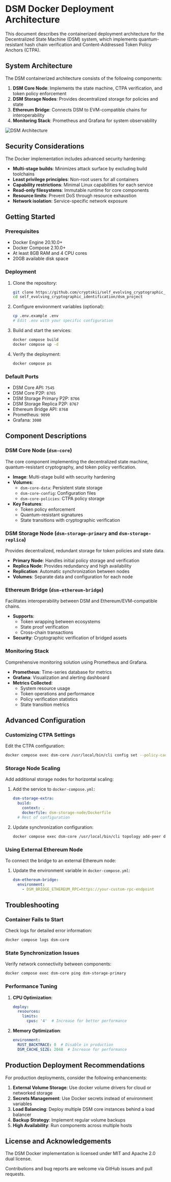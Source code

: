 # DSM Docker Deployment Architecture

This document describes the containerized deployment architecture for the Decentralized State Machine (DSM) system, which implements quantum-resistant hash chain verification and Content-Addressed Token Policy Anchors (CTPA).

## System Architecture

The DSM containerized architecture consists of the following components:

1. **DSM Core Node**: Implements the state machine, CTPA verification, and token policy enforcement
2. **DSM Storage Nodes**: Provides decentralized storage for policies and state
3. **Ethereum Bridge**: Connects DSM to EVM-compatible chains for interoperability
4. **Monitoring Stack**: Prometheus and Grafana for system observability

![DSM Architecture](/docs/images/dsm-docker-architecture.png)

## Security Considerations

The Docker implementation includes advanced security hardening:

- **Multi-stage builds**: Minimizes attack surface by excluding build toolchains
- **Least privilege principles**: Non-root users for all containers
- **Capability restrictions**: Minimal Linux capabilities for each service
- **Read-only filesystems**: Immutable runtime for core components
- **Resource limits**: Prevent DoS through resource exhaustion
- **Network isolation**: Service-specific network exposure

## Getting Started

### Prerequisites

- Docker Engine 20.10.0+
- Docker Compose 2.10.0+
- At least 8GB RAM and 4 CPU cores
- 20GB available disk space

### Deployment

1. Clone the repository:
   ```bash
   git clone https://github.com/cryptskii/self_evolving_cryptographic_identification.git
   cd self_evolving_cryptographic_identification/dsm_project
   ```

2. Configure environment variables (optional):
   ```bash
   cp .env.example .env
   # Edit .env with your specific configuration
   ```

3. Build and start the services:
   ```bash
   docker compose build
   docker compose up -d
   ```

4. Verify the deployment:
   ```bash
   docker compose ps
   ```

### Default Ports

- DSM Core API: `7545`
- DSM Core P2P: `8765`
- DSM Storage Primary P2P: `8766`
- DSM Storage Replica P2P: `8767`
- Ethereum Bridge API: `8768`
- Prometheus: `9090`
- Grafana: `3000`

## Component Descriptions

### DSM Core Node (`dsm-core`)

The core component implementing the decentralized state machine, quantum-resistant cryptography, and token policy verification.

- **Image**: Multi-stage build with security hardening
- **Volumes**: 
  - `dsm-core-data`: Persistent state storage
  - `dsm-core-config`: Configuration files
  - `dsm-core-policies`: CTPA policy storage
- **Key Features**:
  - Token policy enforcement
  - Quantum-resistant signatures
  - State transitions with cryptographic verification

### DSM Storage Node (`dsm-storage-primary` and `dsm-storage-replica`)

Provides decentralized, redundant storage for token policies and state data.

- **Primary Node**: Handles initial policy storage and verification
- **Replica Node**: Provides redundancy and high availability
- **Replication**: Automatic synchronization between nodes
- **Volumes**: Separate data and configuration for each node

### Ethereum Bridge (`dsm-ethereum-bridge`)

Facilitates interoperability between DSM and Ethereum/EVM-compatible chains.

- **Supports**: 
  - Token wrapping between ecosystems
  - State proof verification
  - Cross-chain transactions
- **Security**: Cryptographic verification of bridged assets

### Monitoring Stack

Comprehensive monitoring solution using Prometheus and Grafana.

- **Prometheus**: Time-series database for metrics
- **Grafana**: Visualization and alerting dashboard
- **Metrics Collected**:
  - System resource usage
  - Token operations and performance
  - Policy verification statistics
  - State transition metrics

## Advanced Configuration

### Customizing CTPA Settings

Edit the CTPA configuration:

```bash
docker compose exec dsm-core /usr/local/bin/cli config set --policy-cache-size=2000 --policy-ttl=7200
```

### Storage Node Scaling

Add additional storage nodes for horizontal scaling:

1. Add the service to `docker-compose.yml`:
   ```yaml
   dsm-storage-extra:
     build:
       context: .
       dockerfile: dsm-storage-node/Dockerfile
     # Rest of configuration
   ```

2. Update synchronization configuration:
   ```bash
   docker compose exec dsm-core /usr/local/bin/cli topology add-peer dsm-storage-extra:8765
   ```

### Using External Ethereum Node

To connect the bridge to an external Ethereum node:

1. Update the environment variable in `docker-compose.yml`:
   ```yaml
   dsm-ethereum-bridge:
     environment:
       - DSM_BRIDGE_ETHEREUM_RPC=https://your-custom-rpc-endpoint
   ```

## Troubleshooting

### Container Fails to Start

Check logs for detailed error information:

```bash
docker compose logs dsm-core
```

### State Synchronization Issues

Verify network connectivity between components:

```bash
docker compose exec dsm-core ping dsm-storage-primary
```

### Performance Tuning

1. **CPU Optimization**:
   ```yaml
   deploy:
     resources:
       limits:
         cpus: '4'  # Increase for better performance
   ```

2. **Memory Optimization**:
   ```yaml
   environment:
     RUST_BACKTRACE: 0  # Disable in production
     DSM_CACHE_SIZE: 2048  # Increase for performance
   ```

## Production Deployment Recommendations

For production deployments, consider the following enhancements:

1. **External Volume Storage**: Use docker volume drivers for cloud or networked storage
2. **Secrets Management**: Use Docker secrets instead of environment variables
3. **Load Balancing**: Deploy multiple DSM core instances behind a load balancer
4. **Backup Strategy**: Implement regular volume backups
5. **High Availability**: Run components across multiple hosts

## License and Acknowledgements

The DSM Docker implementation is licensed under MIT and Apache 2.0 dual license.

Contributions and bug reports are welcome via GitHub issues and pull requests.
